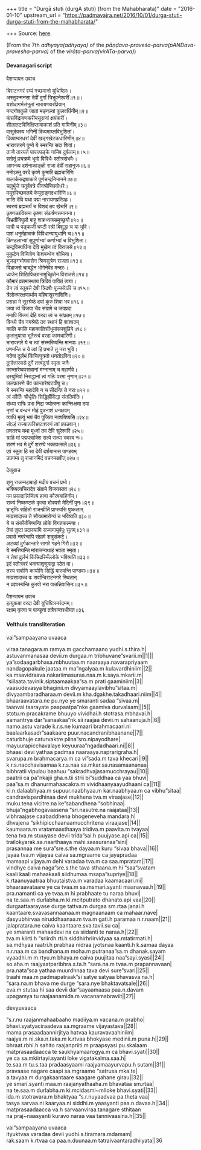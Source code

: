 +++
title = "Durgā stuti (durgA stuti) (from the Mahabharata)"
date = "2016-01-10"
upstream_url = "https://padmavajra.net/2016/10/01/durga-stuti-durga-stuti-from-the-mahabharata/"

+++
Source: [here](https://padmavajra.net/2016/10/01/durga-stuti-durga-stuti-from-the-mahabharata/).

(From the 7th *adhyaya(adhyaya)* of the
*pāṇḍava-praveśa-parva(pANDava-pravesha-parva)* of the
*virāṭa-parva(virATa-parva)*)



#### Devanagari script



वैशम्पायन उवाच

विराटनगरं रम्यं गच्छमानो युधिष्ठिरः।  
अस्तुवन्मनसा देवीं दुर्गां त्रिभुवनेश्वरीं॥१॥।  
यशोदागर्भसंभूतां नारायणवरप्रियाम्  
नन्दगोपकुले जातां मङ्गल्यां कुलवर्धिनीम्॥२॥  
कंसविद्रावणकरीमसुराणां क्षयंकरीं।  
शीलातटविनिक्षिप्तामाकाशं प्रति गामिनीम्॥३॥  
वासुदेवस्य भगिनीं दिव्यमाय्लविभुशितां।  
दिव्याम्बरधरां देवीं खड्गखेटकधारिणीम्॥४॥  
भारावतरणे पुण्ये ये स्मरन्ति सदा शिवां।  
तान्वै तारयते पापात्पङ्के गामिव दुर्वलाम्॥।५॥  
स्तोतुं प्रचक्रमे भूयो विविधैः स्तोत्रसंभवैः।  
आमन्त्र्य दर्शनाकाङ्क्षी राजा देवीं सहानुजः॥६॥  
नमोऽस्तु वरदे कृष्णे कुमारि ब्रह्मचारिणि  
बालार्कसद्र्शाकारे पूर्णचन्द्रनिभानने॥७॥  
चतुर्भुजे चतुर्वक्त्रे पीनश्रोणिपयोधरे।  
मयूरपिच्छवलये केयूराङ्गदधारिणि॥८॥  
भासि देवि यथा पद्मा नारायणप्ररिग्रहः।  
स्वरुपं ब्रह्मचर्यं च विशदं तव खेचरि॥९॥  
कृष्णच्छविसमा कृष्णा संकर्षणसमानना।  
बिभ्रतीविपुलौ बाहू शक्रध्वजसमुच्छ्रयौ॥१०॥  
पात्री च पङ्कजी घण्टी स्त्री बिशुद्धा च या भुवि।  
पाशं धनुर्महाचक्रं विविधान्यायुधानि च॥११॥  
किण्डलाभ्यां सुपूर्णाभ्यां कर्णाभ्यां च विभुशिता।  
चन्द्रविस्पर्धिना देवि मुखेन त्वं विराजसे॥१२॥  
मुकुटेन विचित्रेण केशबन्धेन शोभिना।  
भुजङ्गभोगवासेन श्रिणसुत्रेण राजता॥१३॥  
विभ्राजसे चाबद्धेन भोगेनेवेह मन्दरः।  
ध्वजेन शिखिपिच्छानामुच्छ्रितेन विराजसे॥१४॥  
कौमारं व्रतमास्थाय त्रिदिवं पावितं त्वया।  
तेन त्वं स्तूयसे देवी त्रिदशैः पूज्यसेऽपि च॥१५॥  
त्रैलोक्यरक्षणार्थाय महिषासुरनाशिनि।  
प्रसन्ना मे सुरश्रेष्ठे दयां कुरु शिवा भव॥१६॥  
जया त्वं विजया चैव संग्रामे च जयप्रदा  
ममापि विजयं देहि वरदा त्वं च सांप्रतम्॥१७॥  
विन्ध्ये चैव नगश्रेष्ठे तव स्थानं हि शाश्वतम्  
कालि कालि महाकालिसीधुमांसपशुप्रिये॥१८॥  
कृतानुयात्रा भूतैस्त्वं वरदा कामचारिणी।  
भारावतारे ये च त्वां संस्मरिष्यन्ति मानवाः॥१९॥  
प्रणमन्ति च ये त्वां हि प्रभाते तु नरा भुवि।  
नतेषां दुर्लभं किंचित्पुत्रतो धनतोऽपिवा॥२०॥  
दुर्गात्तारयसे दुर्गे तत्त्वंदुर्गा स्मृता जनैः  
कान्तारेष्ववसन्नानां मग्नानाम् च महार्णवे।  
दस्युभिर्वा निरुद्धानां त्वं गतिः परमा नृणाम्॥२१॥  
जलप्रतरणे चैव कान्तारेष्वटवीषु च।  
ये स्मरन्ति महादेवि न च सीदन्ति ते नराः॥२२॥  
त्वं कीर्तिः श्रीर्धृतिः सिद्धिर्ह्रीर्विद्या संततिर्मतिः।  
संध्या रात्रिः प्रभा निद्रा ज्योत्स्ना कान्तिःक्षमा दया  
नृणां च बन्धनं मोहं पुत्रनाशं धनक्षयम्  
व्याधिं मृत्युं भयं चैव पूजिता नाशयिष्यसि॥२४॥  
सोऽहं राज्यात्परिभ्रष्टःशरणं त्वां प्रपन्नवान्।  
प्रणतश्च यथा मूर्ध्ना तव देवि सुरेश्वरि॥२५॥  
त्राहि मां पद्मपत्राक्शि सत्ये सत्या भवस्व नः।  
शरणं भव मे दुर्गे शरण्ये भक्तवत्सले॥२६॥  
एवं स्तुता हि सा देवी दर्शयामास पाण्डवम्  
उपगम्य तु राजानमिदं वचनमब्रवीत्॥२७॥

देव्युवाच

शृणु राजन्महाबाहो मदीयं वचनं प्रभो।  
भविष्यत्यचिरादेव संग्रामे विजयस्तव॥२८॥  
मम प्रसादान्निर्जित्य हत्वा कौरववाहिनीम्।  
राज्यं निष्कण्टकं कृत्वा भोक्यसे मेदिनीं पुनः॥२९॥  
भ्रातृभिः सहितो राजन्प्रीतिं प्राप्स्यसि पुष्कलाम्  
मत्प्रसादाच्च ते सौख्यमारोग्यं च भविष्यति॥३०॥  
ये च संकीर्तयिष्यन्ति लोके विगतकल्मषाः।  
तेषां तुष्टा प्रदास्यामि राज्यमायुर्वपुः सुतम्॥३१॥  
प्रवासे नगरेचापि संग्रामे शत्रुसंकटे।  
अटव्यां दुर्गकान्तारे सागरे गहने गिरौ॥३२॥  
ये स्मरिष्यन्ति मांराजन्यथाहं भवता स्मृता।  
न तेषां दुर्लभं किंचिदस्मिँल्लोके भविष्यति॥३३॥  
इदं स्तोत्रवरं भक्त्याशृणुयाद्वा पठेत वा।  
तस्य सर्वाणि कार्याणि सिद्धिं यास्यन्ति पाण्डवाः॥३४॥  
मत्प्रसादाच्च वः सर्वान्विराटनगरे स्थितान्  
न प्रज्ञास्यन्ति कुरवो नरा वातन्निवासिनः॥३५॥

वैशम्पायन उवाच  
इत्युक्त्वा वरदा देवी युधिष्टिरमरंदमम्।  
रक्षाम् कृत्वा च पाण्डूनां तत्रैवान्तरधीयत॥३६



#### Velthuis transliteration

vai”sampaayana uvaaca

viraa.tanagara.m ramya.m gacchamaano yudhi.s.thira.h\|  
astuvanmanasaa devii.m durgaa.m tribhuvane”svarii.m\|\|1\|\|\|  
ya”sodaagarbhasa.mbhuutaa.m naaraaya.navarapriyaam  
nandagopakule jaataa.m ma”ngalyaa.m kulavardhiniim\|\|2\|\|  
ka.msavidraava.nakariimasuraa.naa.m k.saya.mkarii.m\|  
“siilaata.tavinik.siptaamaakaa”sa.m prati gaaminiim\|\|3\|\|  
vaasudevasya bhaginii.m divyamaaylavibhu”sitaa.m\|  
divyaambaradharaa.m devii.m kha.dgakhe.takadhaari.niim\|\|4\|\|  
bhaaraavatara.ne pu.nye ye smaranti sadaa “sivaa.m\|  
taanvai taarayate paapaatpa”nke gaamiva durvalaam\|\|\|5\|\|  
stotu.m pracakrame bhuuyo vividhai.h stotrasa.mbhavai.h\|  
aamantrya dar”sanaakaa”nk.sii raajaa devii.m sahaanuja.h\|\|6\|\|  
namo.astu varade k.r.s.ne kumaari brahmacaari.ni  
baalaarkasadr”saakaare puur.nacandranibhaanane\|\|7\|\|  
caturbhuje caturvaktre piina”sro.nipayodhare\|  
mayuurapicchavalaye keyuuraa”ngadadhaari.ni\|\|8\|\|  
bhaasi devi yathaa padmaa naaraaya.naprarigraha.h\|  
svarupa.m brahmacarya.m ca vi”sada.m tava khecari\|\|9\|\|  
k.r.s.nacchavisamaa k.r.s.naa sa.mkar.sa.nasamaananaa\|  
bibhratii vipulau baahuu “sakradhvajasamucchrayau\|\|10\|\|  
paatrii ca pa”nkajii gha.n.tii strii bi”suddhaa ca yaa bhuvi\|  
paa”sa.m dhanurmahaacakra.m vividhaanyaayudhaani ca\|\|11\|\|  
ki.n.dalaabhyaa.m supuur.naabhyaa.m kar.naabhyaa.m ca vibhu”sitaa\|  
candravispardhinaa devi mukhena tva.m viraajase\|\|12\|\|  
muku.tena vicitre.na ke”sabandhena “sobhinaa\|  
bhuja”ngabhogavaasena “sri.nasutre.na raajataa\|\|13\|\|  
vibhraajase caabaddhena bhogeneveha mandara.h\|  
dhvajena “sikhipicchaanaamucchritena viraajase\|\|14\|\|  
kaumaara.m vratamaasthaaya tridiva.m paavita.m tvayaa\|  
tena tva.m stuuyase devii trida”sai.h puujyase.api ca\|\|15\|\|  
trailokyarak.sa.naarthaaya mahi.saasuranaa”sini\|  
prasannaa me sura”sre.s.the dayaa.m kuru “sivaa bhava\|\|16\|\|  
jayaa tva.m vijayaa caiva sa.mgraame ca jayapradaa  
mamaapi vijaya.m dehi varadaa tva.m ca saa.mpratam\|\|17\|\|  
vindhye caiva naga”sre.s.the tava sthaana.m hi “saa”svatam  
kaali kaali mahaakaali siidhumaa.msapa”supriye\|\|18\|\|  
k.rtaanuyaatraa bhuutaistva.m varadaa kaamacaari.nii\|  
bhaaraavataare ye ca tvaa.m sa.msmari.syanti maanavaa.h\|\|19\|\|  
pra.namanti ca ye tvaa.m hi prabhaate tu naraa bhuvi\|  
na te.saa.m durlabha.m ki.mcitputrato dhanato.api vaa\|\|20\|\|  
durgaattaarayase durge tattva.m durgaa sm.rtaa janai.h  
kaantaare.svavasannaanaa.m magnaanaam ca mahaar.nave\|  
dasyubhirvaa niruddhaanaa.m tva.m gati.h paramaa n.r.naam\|\|21\|\|  
jalapratara.ne caiva kaantaare.sva.tavii.su ca\|  
ye smaranti mahaadevi na ca siidanti te naraa.h\|\|22\|\|  
tva.m kiirti.h “sriirdh.rti.h siddhirhriirvidyaa sa.mtatirmati.h\|  
sa.mdhyaa raatri.h prabhaa nidraa jyotsnaa kaanti.h k.samaa dayaa  
n.r.naa.m ca bandhana.m moha.m putranaa”sa.m dhanak.sayam  
vyaadhi.m m.rtyu.m bhaya.m caiva puujitaa naa”sayi.syasi\|\|24\|\|  
so.aha.m raajyaatparibhra.s.ta.h “sara.na.m tvaa.m prapannavaan\|  
pra.nata”sca yathaa muurdhnaa tava devi sure”svari\|\|25\|\|  
traahi maa.m padmapatraak”si satye satyaa bhavasva na.h\|  
“sara.na.m bhava me durge “sara.nye bhaktavatsale\|\|26\|\|  
eva.m stutaa hi saa devii dar”sayaamaasa paa.n.davam  
upagamya tu raajaanamida.m vacanamabraviit\|\|27\|\|

devyuvaaca

“s.r.nu raajanmahaabaaho madiiya.m vacana.m prabho\|  
bhavi.syatyaciraadeva sa.mgraame vijayastava\|\|28\|\|  
mama prasaadaannirjitya hatvaa kauravavaahiniim\|  
raajya.m ni.ska.n.taka.m k.rtvaa bhokyase medinii.m puna.h\|\|29\|\|  
bhraat.rbhi.h sahito raajanpriiti.m praapsyasi pu.skalaam  
matprasaadaacca te saukhyamaarogya.m ca bhavi.syati\|\|30\|\|  
ye ca sa.mkiirtayi.syanti loke vigatakalma.saa.h\|  
te.saa.m tu.s.taa pradaasyaami raajyamaayurvapu.h sutam\|\|31\|\|  
pravaase nagare caapi sa.mgraame “satrusa.mka.te\|  
a.tavyaa.m durgakaantaare saagare gahane girau\|\|32\|\|  
ye smari.syanti maa.m raajanyathaaha.m bhavataa sm.rtaa\|  
na te.saa.m durlabha.m ki.mcidasmi\~mlloke bhavi.syati\|\|33\|\|  
ida.m stotravara.m bhaktyaa “s.r.nuyaadvaa pa.theta vaa\|  
tasya sarvaa.ni kaaryaa.ni siddhi.m yaasyanti paa.n.davaa.h\|\|34\|\|  
matprasaadaacca va.h sarvaanviraa.tanagare sthitaan  
na praj\~naasyanti kuravo naraa vaa tannivaasina.h\|\|35\|\|

vai”sampaayana uvaaca  
ityuktvaa varadaa devii yudhi.s.tiramara.mdamam\|  
rak.saam k.rtvaa ca paa.n.duunaa.m tatraivaantaradhiiyata\|\|36


